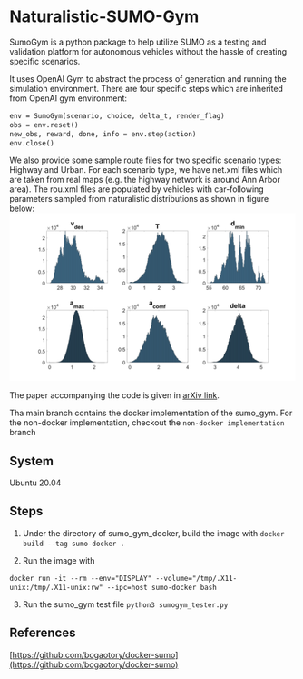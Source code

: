 # Naturalistic-SUMO-Gym

SumoGym is a python package to help utilize SUMO as a testing and validation platform for autonomous vehicles without the hassle of creating specific scenarios. 

It uses OpenAI Gym to abstract the process of generation and running the simulation environment. There are four specific steps which are inherited from OpenAI gym environment:
    
	env = SumoGym(scenario, choice, delta_t, render_flag)
	obs = env.reset()
	new_obs, reward, done, info = env.step(action)
	env.close()
	
We also provide some sample route files for two specific scenario types: Highway and Urban. For each scenario type, we have net.xml files which are taken from real maps (e.g. the highway network is around Ann Arbor area). The rou.xml files are populated by vehicles with car-following parameters sampled from naturalistic distributions as shown in figure below:
![Highway IDM parameters](/images/Parameter_IDM_highway.png)

The paper accompanying the code is given in [arXiv link](https://arxiv.org/abs/2109.11620).

Tha main branch contains the docker implementation of the sumo_gym. For the non-docker implementation, checkout the `non-docker implementation` branch

## System

Ubuntu 20.04


## Steps

1. Under the directory of sumo_gym_docker, build the image with ```docker build --tag sumo-docker .```

2. Run the image with 

```
docker run -it --rm --env="DISPLAY" --volume="/tmp/.X11-unix:/tmp/.X11-unix:rw" --ipc=host sumo-docker bash
```
3. Run the sumo_gym test file ```python3 sumogym_tester.py``` 

## References

[https://github.com/bogaotory/docker-sumo](https://github.com/bogaotory/docker-sumo)